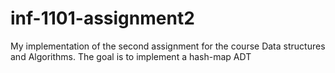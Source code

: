 # inf-1101-assignment2
My implementation of the second assignment for the course Data structures and Algorithms. The goal is to implement a hash-map ADT

